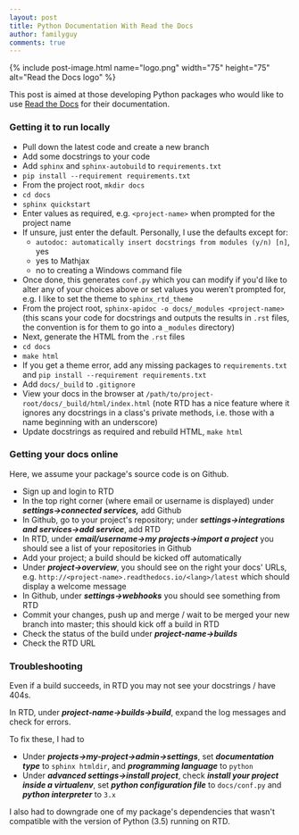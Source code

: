 ```yaml
---
layout: post
title: Python Documentation With Read the Docs
author: familyguy
comments: true
---
```


{% include post-image.html name="logo.png" width="75" height="75" alt="Read 
the Docs logo" %}

This post is aimed at those developing Python packages who would like to use
 [Read the Docs](https://readthedocs.org/) for their documentation.
 
### Getting it to run locally
 
- Pull down the latest code and create a new branch
- Add some docstrings to your code 
- Add `sphinx` and `sphinx-autobuild` to `requirements.txt`
- `pip install --requirement requirements.txt`
- From the project root, `mkdir docs`
- `cd docs`
- `sphinx quickstart`
- Enter values as required, e.g. `<project-name>` when prompted for the 
project name
- If unsure, just enter the default. Personally, I use the defaults except for:
    * `autodoc: automatically insert docstrings from modules (y/n) [n]`, 
    yes
    * yes to Mathjax
    * no to creating a Windows command file
- Once done, this generates `conf.py` which you can modify if 
you'd like to alter any of your choices above or set values you weren't 
prompted for, e.g. I like to set the theme to `sphinx_rtd_theme`
- From the project root, `sphinx-apidoc -o docs/_modules <project-name>` 
(this scans your code for docstrings and outputs the results in `.rst` 
files, the convention is for them to go into a `_modules` directory)
- Next, generate the HTML from the `.rst` files
- `cd docs`
- `make html`
- If you get a theme error, add any missing packages to `requirements.txt` 
and `pip install --requirement requirements.txt`
- Add `docs/_build` to `.gitignore` 
- View your docs in the browser at 
`/path/to/project-root/docs/_build/html/index.html` (note RTD has a nice 
feature where it ignores any docstrings in a class's private methods, i.e. 
those with a name beginning with an underscore)
- Update docstrings as required and rebuild HTML, `make html`

### Getting your docs online

Here, we assume your package's source code is on Github.

- Sign up and login to RTD
- In the top right corner (where email or username is displayed) under 
***settings->connected services,*** add Github
- In Github, go to your project's repository; under 
***settings->integrations and services->add service***, add RTD
- In RTD, under ***email/username->my projects->import a project*** you should 
see a list of your repositories in Github
- Add your project; a build should be kicked off automatically
- Under ***project->overview***, you should see on the right your docs' URLs, 
e.g. 
`http://<project-name>.readthedocs.io/<lang>/latest`
which should display a welcome message
- In Github, under ***settings->webhooks*** you should see something from RTD
- Commit your changes, push up and merge / wait to be merged your new 
branch into master; this should kick off a build in RTD
- Check the status of the build under ***project-name->builds***
- Check the RTD URL

### Troubleshooting

Even if a build succeeds, in RTD you may not see your docstrings
 / have 404s. 

In RTD, under ***project-name->builds->build***, expand the log messages 
and check for errors.

To fix these, I had to

- Under ***projects->my-project->admin->settings***, set ***documentation 
type*** to `sphinx htmldir`, and ***programming language*** to `python`
- Under ***advanced settings->install project***, check ***install your 
project inside a virtualenv***, set ***python configuration file*** to 
`docs/conf.py` and ***python interpreter*** to `3.x`
 
I also had to downgrade one of my package's dependencies that wasn't 
compatible with the version of Python (3.5) running on RTD. 
